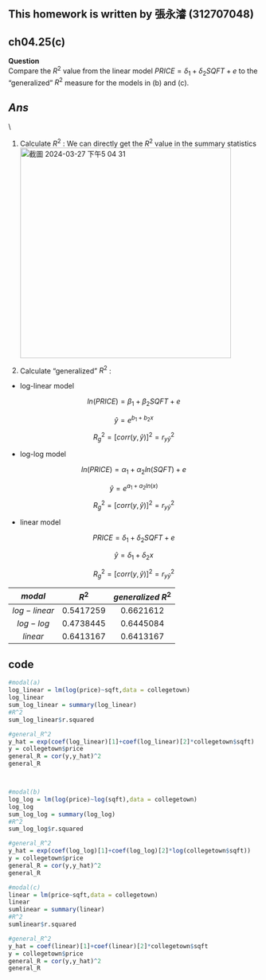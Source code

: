 
## This homework is written by 張永濬 (312707048)

## ch04.25(c)

**Question** \
Compare the $R^2$ value from the linear model $PRICE = δ_1 + δ_2SQFT + e$ to the “generalized” $R^2$ measure for the models in (b) and (c).

## *Ans* 
\
1. Calculate $R^2$ : We can directly get the $R^2$ value in the summary statistics <img width="423" alt="截圖 2024-03-27 下午5 04 31" src="https://github.com/HWTeng-Course/202402-Financial-Econometrics/assets/145115138/14e168cc-a4b0-4918-b4a0-275075545654">
     

2. Calculate “generalized” $R^2$ : 
- log-linear model

$$ln(PRICE) = β_1 + β_2SQFT + e$$

$$\hat{y} = e^{b_1+b_2x}$$


$$R_g^2 = [corr(y,\hat{y})]^2 = r_{y\hat{y}}^2$$

- log-log model

$$ ln(PRICE) = α_1 + α_2ln(SQFT) + e$$

$$\hat{y} = e^{a_1+a_2ln(x)}$$


$$R_g^2 = [corr(y,\hat{y})]^2= r_{y\hat{y}}^2 $$

- linear model

$$ PRICE = δ_1 + δ_2SQFT + e $$

$$\hat{y} = δ_1 + δ_2x$$

$$R_g^2 = [corr(y,\hat{y})]^2= r_{y\hat{y}}^2$$

|   $modal$    |    $R^2$    | $generalized\ R^2$ |
|:------------:|:-----------:|:------------------:|
| $log-linear$ | $0.5417259$ |    $0.6621612$     |
|  $log-log$   | $0.4738445$ |    $0.6445084$     |
|   $linear$   | $0.6413167$ |    $0.6413167$     |



## code

``` r
#modal(a)
log_linear = lm(log(price)~sqft,data = collegetown)
log_linear
sum_log_linear = summary(log_linear)
#R^2
sum_log_linear$r.squared

#general_R^2
y_hat = exp(coef(log_linear)[1]+coef(log_linear)[2]*collegetown$sqft)
y = collegetown$price
general_R = cor(y,y_hat)^2
general_R



#modal(b)
log_log = lm(log(price)~log(sqft),data = collegetown)
log_log
sum_log_log = summary(log_log)
#R^2
sum_log_log$r.squared

#general_R^2
y_hat = exp(coef(log_log)[1]+coef(log_log)[2]*log(collegetown$sqft))
y = collegetown$price
general_R = cor(y,y_hat)^2
general_R

#modal(c)
linear = lm(price~sqft,data = collegetown)
linear
sumlinear = summary(linear)
#R^2
sumlinear$r.squared

#general_R^2
y_hat = coef(linear)[1]+coef(linear)[2]*collegetown$sqft
y = collegetown$price
general_R = cor(y,y_hat)^2
general_R
```
